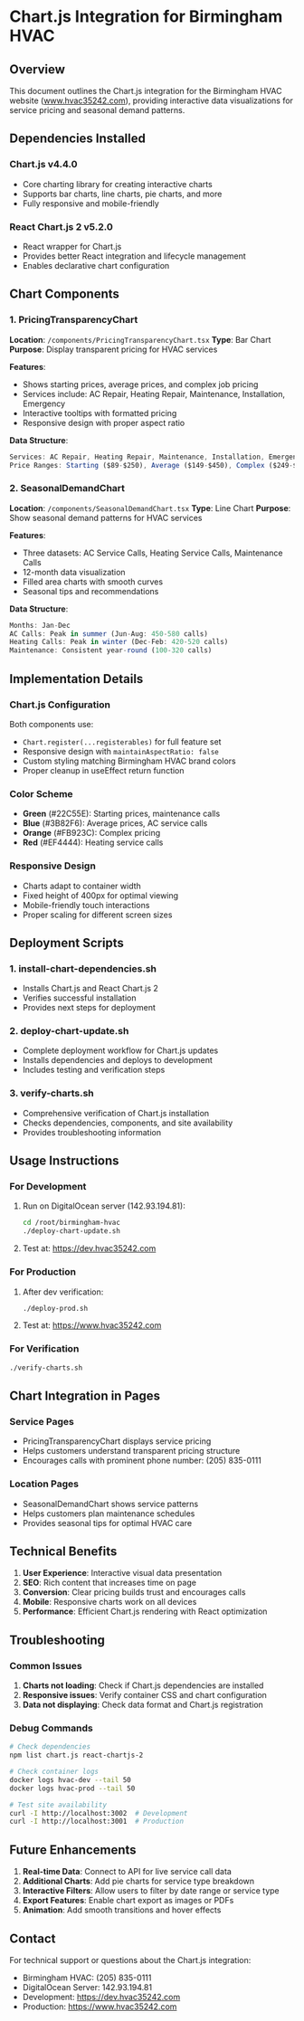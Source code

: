 # Chart.js Integration for Birmingham HVAC

## Overview
This document outlines the Chart.js integration for the Birmingham HVAC website (www.hvac35242.com), providing interactive data visualizations for service pricing and seasonal demand patterns.

## Dependencies Installed

### Chart.js v4.4.0
- Core charting library for creating interactive charts
- Supports bar charts, line charts, pie charts, and more
- Fully responsive and mobile-friendly

### React Chart.js 2 v5.2.0
- React wrapper for Chart.js
- Provides better React integration and lifecycle management
- Enables declarative chart configuration

## Chart Components

### 1. PricingTransparencyChart
**Location**: `/components/PricingTransparencyChart.tsx`
**Type**: Bar Chart
**Purpose**: Display transparent pricing for HVAC services

**Features**:
- Shows starting prices, average prices, and complex job pricing
- Services include: AC Repair, Heating Repair, Maintenance, Installation, Emergency
- Interactive tooltips with formatted pricing
- Responsive design with proper aspect ratio

**Data Structure**:
```typescript
Services: AC Repair, Heating Repair, Maintenance, Installation, Emergency
Price Ranges: Starting ($89-$250), Average ($149-$450), Complex ($249-$8000)
```

### 2. SeasonalDemandChart
**Location**: `/components/SeasonalDemandChart.tsx`
**Type**: Line Chart
**Purpose**: Show seasonal demand patterns for HVAC services

**Features**:
- Three datasets: AC Service Calls, Heating Service Calls, Maintenance Calls
- 12-month data visualization
- Filled area charts with smooth curves
- Seasonal tips and recommendations

**Data Structure**:
```typescript
Months: Jan-Dec
AC Calls: Peak in summer (Jun-Aug: 450-580 calls)
Heating Calls: Peak in winter (Dec-Feb: 420-520 calls)
Maintenance: Consistent year-round (100-320 calls)
```

## Implementation Details

### Chart.js Configuration
Both components use:
- `Chart.register(...registerables)` for full feature set
- Responsive design with `maintainAspectRatio: false`
- Custom styling matching Birmingham HVAC brand colors
- Proper cleanup in useEffect return function

### Color Scheme
- **Green** (#22C55E): Starting prices, maintenance calls
- **Blue** (#3B82F6): Average prices, AC service calls
- **Orange** (#FB923C): Complex pricing
- **Red** (#EF4444): Heating service calls

### Responsive Design
- Charts adapt to container width
- Fixed height of 400px for optimal viewing
- Mobile-friendly touch interactions
- Proper scaling for different screen sizes

## Deployment Scripts

### 1. install-chart-dependencies.sh
- Installs Chart.js and React Chart.js 2
- Verifies successful installation
- Provides next steps for deployment

### 2. deploy-chart-update.sh
- Complete deployment workflow for Chart.js updates
- Installs dependencies and deploys to development
- Includes testing and verification steps

### 3. verify-charts.sh
- Comprehensive verification of Chart.js installation
- Checks dependencies, components, and site availability
- Provides troubleshooting information

## Usage Instructions

### For Development
1. Run on DigitalOcean server (142.93.194.81):
   ```bash
   cd /root/birmingham-hvac
   ./deploy-chart-update.sh
   ```

2. Test at: https://dev.hvac35242.com

### For Production
1. After dev verification:
   ```bash
   ./deploy-prod.sh
   ```

2. Test at: https://www.hvac35242.com

### For Verification
```bash
./verify-charts.sh
```

## Chart Integration in Pages

### Service Pages
- PricingTransparencyChart displays service pricing
- Helps customers understand transparent pricing structure
- Encourages calls with prominent phone number: (205) 835-0111

### Location Pages
- SeasonalDemandChart shows service patterns
- Helps customers plan maintenance schedules
- Provides seasonal tips for optimal HVAC care

## Technical Benefits

1. **User Experience**: Interactive visual data presentation
2. **SEO**: Rich content that increases time on page
3. **Conversion**: Clear pricing builds trust and encourages calls
4. **Mobile**: Responsive charts work on all devices
5. **Performance**: Efficient Chart.js rendering with React optimization

## Troubleshooting

### Common Issues
1. **Charts not loading**: Check if Chart.js dependencies are installed
2. **Responsive issues**: Verify container CSS and chart configuration
3. **Data not displaying**: Check data format and Chart.js registration

### Debug Commands
```bash
# Check dependencies
npm list chart.js react-chartjs-2

# Check container logs
docker logs hvac-dev --tail 50
docker logs hvac-prod --tail 50

# Test site availability
curl -I http://localhost:3002  # Development
curl -I http://localhost:3001  # Production
```

## Future Enhancements

1. **Real-time Data**: Connect to API for live service call data
2. **Additional Charts**: Add pie charts for service type breakdown
3. **Interactive Filters**: Allow users to filter by date range or service type
4. **Export Features**: Enable chart export as images or PDFs
5. **Animation**: Add smooth transitions and hover effects

## Contact
For technical support or questions about the Chart.js integration:
- Birmingham HVAC: (205) 835-0111
- DigitalOcean Server: 142.93.194.81
- Development: https://dev.hvac35242.com
- Production: https://www.hvac35242.com
